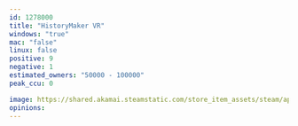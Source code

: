 ```yaml
---
id: 1278000
title: "HistoryMaker VR"
windows: "true"
mac: "false"
linux: false
positive: 9
negative: 1
estimated_owners: "50000 - 100000"
peak_ccu: 0

image: https://shared.akamai.steamstatic.com/store_item_assets/steam/apps/1278000/header.jpg?t=1724689335
opinions:
---
```

